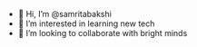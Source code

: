 - 👋 Hi, I’m @samritabakshi
- 👀 I’m interested in learning new tech
- 💞️ I’m looking to collaborate with bright minds

<!---
samritabakshi/samritabakshi is a ✨ special ✨ repository because its `README.md` (this file) appears on your GitHub profile.
You can click the Preview link to take a look at your changes.
--->
